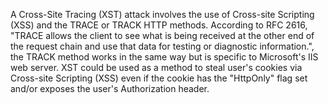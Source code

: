 A Cross-Site Tracing (XST) attack involves the use of Cross-site Scripting (XSS) and the TRACE or TRACK HTTP methods. According to RFC 2616, "TRACE allows the client to see what is being received at the other end of the request chain and use that data for testing or diagnostic information.", the TRACK method works in the same way but is specific to Microsoft's IIS web server. XST could be used as a method to steal user's cookies via Cross-site Scripting (XSS) even if the cookie has the "HttpOnly" flag set and/or exposes the user's Authorization header.